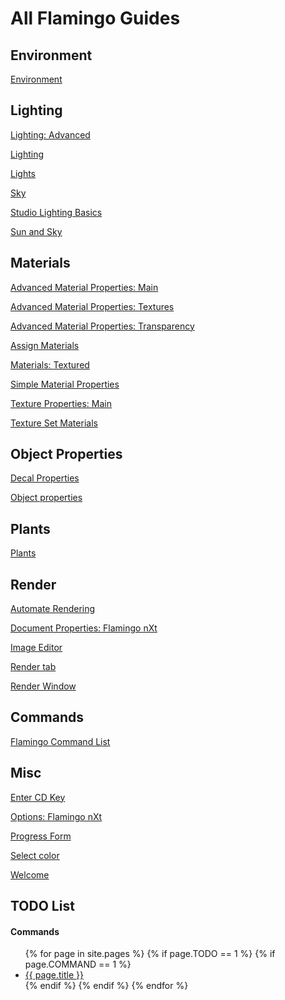 ---
---


# All Flamingo Guides


## Environment

 [Environment](environment/environment-tab.html) 


## Lighting

 [Lighting: Advanced](lighting/lighting-advanced-tab.html) 

 [Lighting](lighting/lighting-tab.html) 

 [Lights](lighting\lights-tab.html) 

 [Sky](lighting/sun-and-sky-tabs.html) 

 [Studio Lighting Basics](lighting/studio-lighting-basics.html) 

 [Sun and Sky](lighting/sun-and-sky-tabs.html) 


## Materials

 [Advanced Material Properties: Main](materials/advanced-material-properties-main.html) 

 [Advanced Material Properties: Textures](materials/advanced-material-properties-textures.html) 

 [Advanced Material Properties: Transparency](materials/advanced-material-properties-transparency.html) 

 [Assign Materials](materials\materials-tab.html) 

 [Materials: Textured](materials/texture-properties-main.html) 

 [Simple Material Properties](materials\simple-material-properties.html) 

 [Texture Properties: Main](materials/texture-properties-main.html) 

 [Texture Set Materials](materials/texture-set-materials.html) 


## Object Properties

 [Decal Properties](objectproperties\properties-decal.html) 

 [Object properties](objectproperties\properties-object.html) 


## Plants

 [Plants](plants/plants.html) 


## Render

 [Automate Rendering](render/automate-rendering.html) 

 [Document Properties: Flamingo nXt](render/documentproperties-flamingo.html) 

 [Image Editor](render\image-editor.html) 

 [Render tab](render/render-tab.html) 

 [Render Window](render\render-window.html) 

## Commands

 [Flamingo Command List](general\flamingo-command-list.html) 

## Misc

 [Enter CD Key](general/enter-cd-key.html) 

 [Options: Flamingo nXt](general\options-flamingo.html) 

 [Progress Form](general/progress-form.html) 

 [Select color](general\select-color.html) 

 [Welcome](general\welcome.html) 

## TODO List

#### Commands

<div class="trigger">
  <ul>
  {% for page in site.pages %}
    {% if page.TODO == 1 %}
	    {% if page.COMMAND == 1 %}
	       <li>
    	     <a class="page-link" href="{{ page.url | prepend: site.baseurl }}">{{ page.title }}</a>
           </li>
        {% endif %}
    {% endif %}
  {% endfor %}
  </ul>
</div>

&#160;

&#160;

&#160;

